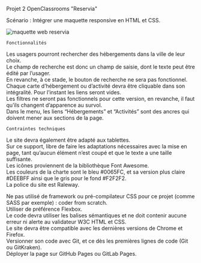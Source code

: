 Projet 2 OpenClassrooms "Reservia"

Scénario :
Intégrer une maquette responsive en HTML et CSS.

![maquette web reservia](./imgages/desktop.png)


    Fonctionnalités
Les usagers pourront rechercher des hébergements dans la ville de leur choix.<br>
Le champ de recherche est donc un champ de saisie, dont le texte peut être édité par l’usager.<br>
En revanche, à ce stade, le bouton de recherche ne sera pas fonctionnel.<br>
Chaque carte d’hébergement ou d’activité devra être cliquable dans son intégralité. Pour l’instant les liens seront vides.<br>
Les filtres ne seront pas fonctionnels pour cette version, en revanche, il faut qu’ils changent d’apparence au survol.<br>
Dans le menu, les liens “Hébergements” et “Activités” sont des ancres qui doivent mener aux sections de la page.<br>
 

    Contraintes techniques
Le site devra également être adapté aux tablettes.<br>
Sur ce support, libre de faire les adaptations nécessaires avec la mise en page, tant qu’aucun élément n’est coupé et que le texte a une taille suffisante.<br>
Les icônes proviennent de la bibliothèque Font Awesome.<br>
Les couleurs de la charte sont le bleu #0065FC, et sa version plus claire #DEEBFF ainsi que le gris pour le fond #F2F2F2.<br>
La police du site est Raleway.<br>

Ne pas utilisé de framework ou pré-compilateur CSS pour ce projet (comme SASS par exemple) : coder from scratch.<br>
Utiliser de préférence Flexbox.<br>
Le code devra utiliser les balises sémantiques et ne doit contenir aucune erreur ni alerte au validateur W3C HTML et CSS.<br>
Le site devra être compatible avec les dernières versions de Chrome et Firefox.<br>
Versionner son code avec Git, et ce dès les premières lignes de code (Git ou GitKraken).<br>
Déployer la page sur GitHub Pages ou GitLab Pages.

